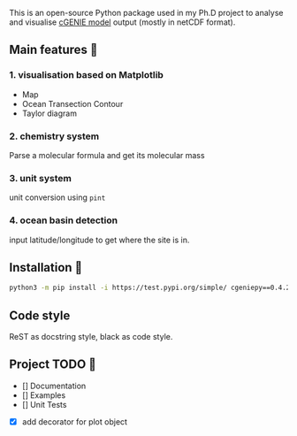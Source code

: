 This is an open-source Python package used in my Ph.D project to analyse and visualise [cGENIE model](https://www.seao2.info/mymuffin.html) output (mostly in netCDF format).


## Main features 🐛

### 1. visualisation based on Matplotlib
- Map
- Ocean Transection Contour 
- Taylor diagram

### 2. chemistry system
Parse a molecular formula and get its molecular mass

### 3. unit system
unit conversion using `pint`

### 4. ocean basin detection
input latitude/longitude to get where the site is in.


## Installation 🙂

```bash
python3 -m pip install -i https://test.pypi.org/simple/ cgeniepy==0.4.2
```

## Code style

ReST as docstring style, black as code style.

## Project TODO 🚩

- [] Documentation
- [] Examples
- [] Unit Tests
- [X] add decorator for plot object


